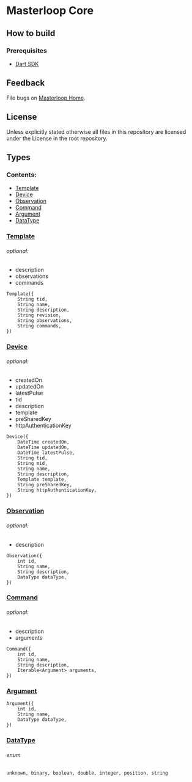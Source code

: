 # Masterloop Core

## How to build

### Prerequisites

- [Dart SDK](https://www.dartlang.org/)

## Feedback

File bugs on [Masterloop Home](https://github.com/orgs/Masterloop/projects/1).

## License

Unless explicitly stated otherwise all files in this repository are licensed under the License in the root repository.

## Types

### Contents:

- [Template](#template)
- [Device](#device)
- [Observation](#observation)
- [Command](#command)
- [Argument](#argument)
- [DataType](#datatype)

### [Template](./lib/src/models/template.dart)

###### optional:

- description
- observations
- commands

```
Template({
    String tid,
    String name,
    String description,
    String revision,
    String observations,
    String commands,
})
```

### [Device](./lib/src/models/device.dart)

###### optional:

- createdOn
- updatedOn
- latestPulse
- tid
- description
- template
- preSharedKey
- httpAuthenticationKey

```
Device({
    DateTime createdOn,
    DateTime updatedOn,
    DateTime latestPulse,
    String tid,
    String mid,
    String name,
    String description,
    Template template,
    String preSharedKey,
    String httpAuthenticationKey,
})
```

### [Observation](./lib/src/models/observation.dart)

###### optional:

- description

```
Observation({
    int id,
    String name,
    String description,
    DataType dataType,
})
```

### [Command](./lib/src/models/command.dart)

###### optional:

- description
- arguments

```
Command({
    int id,
    String name,
    String description,
    Iterable<Argument> arguments,
})
```

### [Argument](./lib/src/models/argument.dart)

```
Argument({
    int id,
    String name,
    DataType dataType,
})
```

### [DataType](./lib/src/models/data_type.dart)

###### enum

```
unknown, binary, boolean, double, integer, position, string
```
